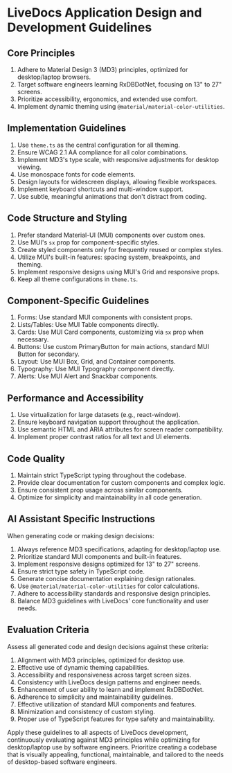 <!-- example/livedocs-client/DESIGN.md -->

# LiveDocs Application Design and Development Guidelines

## Core Principles

1. Adhere to Material Design 3 (MD3) principles, optimized for desktop/laptop browsers.
2. Target software engineers learning RxDBDotNet, focusing on 13" to 27" screens.
3. Prioritize accessibility, ergonomics, and extended use comfort.
4. Implement dynamic theming using `@material/material-color-utilities`.

## Implementation Guidelines

1. Use `theme.ts` as the central configuration for all theming.
2. Ensure WCAG 2.1 AA compliance for all color combinations.
3. Implement MD3's type scale, with responsive adjustments for desktop viewing.
4. Use monospace fonts for code elements.
5. Design layouts for widescreen displays, allowing flexible workspaces.
6. Implement keyboard shortcuts and multi-window support.
7. Use subtle, meaningful animations that don't distract from coding.

## Code Structure and Styling

1. Prefer standard Material-UI (MUI) components over custom ones.
2. Use MUI's `sx` prop for component-specific styles.
3. Create styled components only for frequently reused or complex styles.
4. Utilize MUI's built-in features: spacing system, breakpoints, and theming.
5. Implement responsive designs using MUI's Grid and responsive props.
6. Keep all theme configurations in `theme.ts`.

## Component-Specific Guidelines

1. Forms: Use standard MUI components with consistent props.
2. Lists/Tables: Use MUI Table components directly.
3. Cards: Use MUI Card components, customizing via `sx` prop when necessary.
4. Buttons: Use custom PrimaryButton for main actions, standard MUI Button for secondary.
5. Layout: Use MUI Box, Grid, and Container components.
6. Typography: Use MUI Typography component directly.
7. Alerts: Use MUI Alert and Snackbar components.

## Performance and Accessibility

1. Use virtualization for large datasets (e.g., react-window).
2. Ensure keyboard navigation support throughout the application.
3. Use semantic HTML and ARIA attributes for screen reader compatibility.
4. Implement proper contrast ratios for all text and UI elements.

## Code Quality

1. Maintain strict TypeScript typing throughout the codebase.
2. Provide clear documentation for custom components and complex logic.
3. Ensure consistent prop usage across similar components.
4. Optimize for simplicity and maintainability in all code generation.

## AI Assistant Specific Instructions

When generating code or making design decisions:

1. Always reference MD3 specifications, adapting for desktop/laptop use.
2. Prioritize standard MUI components and built-in features.
3. Implement responsive designs optimized for 13" to 27" screens.
4. Ensure strict type safety in TypeScript code.
5. Generate concise documentation explaining design rationales.
6. Use `@material/material-color-utilities` for color calculations.
7. Adhere to accessibility standards and responsive design principles.
8. Balance MD3 guidelines with LiveDocs' core functionality and user needs.

## Evaluation Criteria

Assess all generated code and design decisions against these criteria:

1. Alignment with MD3 principles, optimized for desktop use.
2. Effective use of dynamic theming capabilities.
3. Accessibility and responsiveness across target screen sizes.
4. Consistency with LiveDocs design patterns and engineer needs.
5. Enhancement of user ability to learn and implement RxDBDotNet.
6. Adherence to simplicity and maintainability guidelines.
7. Effective utilization of standard MUI components and features.
8. Minimization and consistency of custom styling.
9. Proper use of TypeScript features for type safety and maintainability.

Apply these guidelines to all aspects of LiveDocs development, continuously evaluating against MD3 principles while optimizing for desktop/laptop use by software engineers. Prioritize creating a codebase that is visually appealing, functional, maintainable, and tailored to the needs of desktop-based software engineers.
